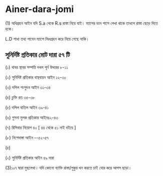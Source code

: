 # Ainer-dara-jomi

(1) অধিগ্রহন আইন যদি S.a থেকে R.s রাস্তা নিয়ে যাই। ম্যাপের ডান পাসে লেখা থাকে তাখলে রাস্তা ছেড়ে দিতে হকে।

 L.D শাখা তথ্য পাবেন ম্যাপে অিধগ্রহন করে নিয়ে গেছে নাকি।

 ## সুনির্দিষ্ট প্রতিকার মোট দারা ৫৭ টি

 (১) থাবর স্থাবর সম্পত্তি দখল পূর্ন উদ্দারর ৮-১১

 (২) সুনিদিষ্ট প্রতিকার বাস্থবায়ন আইন ১২-৩০

 (৩) দলিল শংসুদন আইন ৩১-৩৪

 (৪) চুক্তি রত ৩৫-৩৮

 (৫) দলিল বাতিল আইন ৩৯-৪১

 (৬) গুসনা মুলক প্রতিকার আইন৪২-৪৩

(৭) রিসিবার নিয়োগ ৪০ [ ৪৪ থেকে ৫১ নাই বইয়ে ]

(৮) নিশেদাঙ্গা  আইন --৫২-৫৭
 
 

 (৪) 
 

(২) সুনির্দিষ্ট প্রতিকার আইন ৪৯ দারা


(3)১০৭ দ্বারা মুছলেখা। যদি কোনো ব্যাক্তি রাস্তা/পুকুর খন করতে চাই যোর করে আপস ছাড়া।
